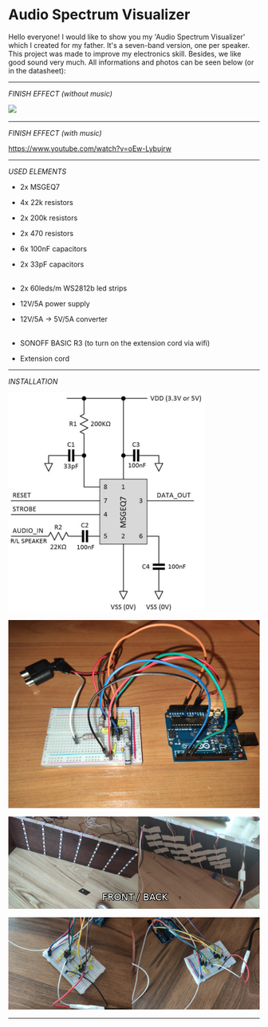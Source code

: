 # Audio Spectrum Visualizer
Hello everyone!
I would like to show you my 'Audio Spectrum Visualizer' which I created for my father. It's a seven-band version, one per speaker. This project was made to improve my electronics skill. Besides, we like good sound very much. All informations and photos can be seen below (or in the datasheet):

--------------------------------------------------------------------------------------------------------------------
*FINISH EFFECT (without music)*

![](Gif/finish_effect.gif)

--------------------------------------------------------------------------------------------------------------------
*FINISH EFFECT (with music)*

https://www.youtube.com/watch?v=oEw-Lybujrw

--------------------------------------------------------------------------------------------------------------------
*USED ELEMENTS*

- 2x MSGEQ7
- 4x 22k resistors
- 2x 200k resistors
- 2x 470 resistors
- 6x 100nF capacitors
- 2x 33pF capacitors  
  <br/>

- 2x 60leds/m WS2812b led strips
- 12V/5A power supply
- 12V/5A -> 5V/5A converter  
  <br/>

- SONOFF BASIC R3 (to turn on the extension cord via wifi)
- Extension cord

--------------------------------------------------------------------------------------------------------------------
*INSTALLATION*  

![](Pictures/msgeq7_installation_graph.png)

![](Pictures/msgeq7_arduino_first_try.png)

![](Pictures/led_connection.png)

![](Pictures/msgeq7_arduino_connection.png)


--------------------------------------------------------------------------------------------------------------------

